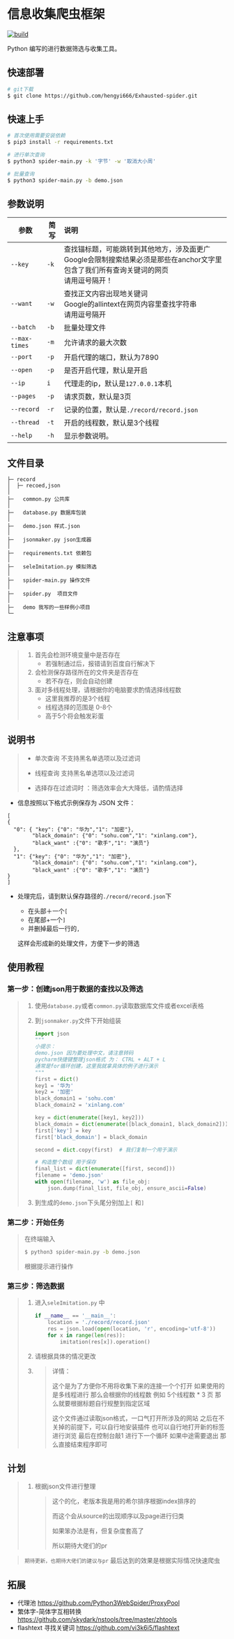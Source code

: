 # 信息收集爬虫框架

[![build](https://github.com/SO-JNU/stuhealth/workflows/build/badge.svg)](https://github.com/SO-JNU/stuhealth/actions)

Python 编写的进行数据筛选与收集工具。
##  快速部署
```bash
# git下载
$ git clone https://github.com/hengyi666/Exhausted-spider.git
```
##  快速上手

```bash
# 首次使用需要安装依赖
$ pip3 install -r requirements.txt

# 进行单次查询
$ python3 spider-main.py -k '字节' -w '取消大小周'

# 批量查询
$ python3 spider-main.py -b demo.json
```

## 参数说明

| 参数          | 简写 | 说明                                                         |
| ------------- | ---- | :----------------------------------------------------------- |
| `--key`       | `-k` | 查找锚标题，可能跳转到其他地方，涉及面更广<br>Google会限制搜索结果必须是那些在anchor文字里包含了我们所有查询关键词的网页<br/>请用逗号隔开！ |
| `--want`      | `-w` | 查找正文内容出现地关键词<br />Google的allintext在网页内容里查找字符串<br />请用逗号隔开 |
| `--batch`     | `-b` | 批量处理文件                                                 |
| `--max-times` | `-m` | 允许请求的最大次数                                           |
| `--port`      | `-p` | 开启代理的端口，默认为7890                                   |
| `--open`      | `-p` | 是否开启代理，默认是开启                                     |
| `--ip`        | `i`  | 代理走的ip，默认是`127.0.0.1`本机                            |
| `--pages`     | `-p` | 请求页数，默认是3页                                          |
| `--record`    | `-r` | 记录的位置，默认是`./record/record.json`                     |
| `--thread`    | `-t` | 开启的线程数，默认是3个线程                                  |
| `--help`      | `-h` | 显示参数说明。                                               |

##  文件目录

```
├─ record
│  ├─ recoed,json
│  
├─   common.py 公共库
│
├─   database.py 数据库包装
│
├─   demo.json 样式.json
│
├─   jsonmaker.py json生成器
│
├─   requirements.txt 依赖包
│
├─   seleImitation.py 模拟筛选
│
├─   spider-main.py 操作文件
│
├─   spider.py  项目文件
│
├─   demo 我写的一些样例小项目
└─
```

##  注意事项

> 1. 首先会检测环境变量中是否存在
>    - 若强制通过后，报错请到百度自行解决下
> 2. 会检测保存路径所在的文件夹是否存在
>    - 若不存在，则会自动创建
> 3. 面对多线程处理，请根据你的电脑要求酌情选择线程数
>    - 这里我推荐的是3个线程
>    - 线程选择的范围是 0-8个
>    - 高于5个将会触发彩蛋

##  说明书

>- 单次查询 不支持黑名单选项以及过滤词
>
>- 线程查询 支持黑名单选项以及过滤词
>- 选择存在过滤词时 ：筛选效率会大大降低，请酌情选择

- 信息按照以下格式示例保存为 JSON 文件：

```
[
{
  "0": { "key": {"0": "华为","1": "加密"},
        "black_domain": {"0": "sohu.com","1": "xinlang.com"},
    	"black_want" :{"0": "歌手","1": "演员"}
  },
  "1": {"key": {"0": "华为","1": "加密"},
        "black_domain": {"0": "sohu.com","1": "xinlang.com"},
    	"black_want" :{"0": "歌手","1": "演员"}
}
]
```

- 处理完后，请到默认保存路径的`./record/record.json`下

  - 在头部＋一个`[`
  - 在尾部+一个`]`
  - 并删掉最后一行的`,`

  这样会形成新的处理文件，方便下一步的筛选

##  使用教程

###  第一步：创建json用于数据的查找以及筛选

> 1. 使用`database.py`或者`common.py`读取数据库文件或者excel表格
>
> 2. 到`jsonmaker.py`文件下开始组装
>
>    ```PYTHON
>    import json
>    """
>    小提示：
>    demo.json 因为要处理中文，请注意转码
>    pycharm快捷键整理json格式 为： CTRL + ALT + L 
>    通常是for循环创建，这里我就拿具体的例子进行演示
>    """
>    first = dict()
>    key1 = '华为'
>    key2 = '加密'
>    black_domain1 = 'sohu.com'
>    black_domain2 = 'xinlang.com'
>    
>    key = dict(enumerate([key1, key2]))
>    black_domain = dict(enumerate([black_domain1, black_domain2]))
>    first['key'] = key
>    first['black_domain'] = black_domain
>    
>    second = dict.copy(first)  # 我们复制一个用于演示
>    
>    # 构造整个数组 用于保存
>    final_list = dict(enumerate([first, second]))
>    filename = 'demo.json'
>    with open(filename, 'w') as file_obj:
>        json.dump(final_list, file_obj, ensure_ascii=False)
>    ```
>
> 3. 到生成的`demo.json`下头尾分别加上`[` 和`]` 

### 第二步：开始任务

>在终端输入
>
>```bash
>$ python3 spider-main.py -b demo.json
>```
>
>根据提示进行操作

###   第三步：筛选数据

> 1. 进入`seleImitation.py` 中
>
>    ```python
>    if __name__ == '__main__':
>        location = './record/record.json'
>        res = json.load(open(location, 'r', encoding='utf-8'))
>        for x in range(len(res)):
>            imitation(res[x]).operation()
>    ```
>
> 2. 请根据具体的情况更改
>
> 3. >详情：
>    >
>    >这个是为了方便你不用将收集下来的连接一个个打开
>    >如果使用的是多线程进行
>    >那么会根据你的线程数
>    >例如 5个线程数 * 3 页
>    >那么就要根据标题自行规整到指定区域
>    >
>    >这个文件通过读取json格式，一口气打开所涉及的网站
>    >之后在不关掉的前提下，可以自行地安装插件
>    >也可以自行地打开新的标签进行浏览
>    >最后在控制台敲1 进行下一个循环
>    >如果中途需要退出
>    >那么直接结束程序即可

##  计划

> 1. 根据json文件进行整理
>
>    > 这个的化，老版本我是用的希尔排序根据index排序的
>    >
>    > 而这个会从source的出现顺序以及page进行归类
>    >
>    > 如果笨办法是有，但复杂度套高了
>    >
>    > 所以期待大佬们的pr
>

> `期待更新，也期待大佬们的建议与pr`
> 最后达到的效果是根据实际情况快速爬虫


##  拓展

- 代理池 https://github.com/Python3WebSpider/ProxyPool
- 繁体字-简体字互相转换 https://github.com/skydark/nstools/tree/master/zhtools
- flashtext 寻找关键词 https://github.com/vi3k6i5/flashtext



